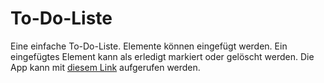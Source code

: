 # To-Do-Liste
Eine einfache To-Do-Liste. Elemente können eingefügt werden. Ein eingefügtes Element kann als erledigt markiert oder gelöscht werden. Die App kann mit [diesem Link](https://christopherknoebl.github.io/To-Do-Liste/) aufgerufen werden.
